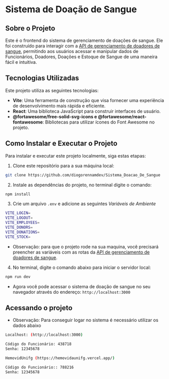 # Sistema de Doação de Sangue

## Sobre o Projeto

Este é o frontend do sistema de gerenciamento de doações de sangue. Ele foi construído para interagir com a [API de gerenciamento de doadores de sangue](https://github.com/alvesjaov/APIdoadoresSangue), permitindo aos usuários acessar e manipular dados de Funcionários, Doadores, Doações e Estoque de Sangue de uma maneira fácil e intuitiva.

## Tecnologias Utilizadas

Este projeto utiliza as seguintes tecnologias:

- **Vite**: Uma ferramenta de construção que visa fornecer uma experiência de desenvolvimento mais rápida e eficiente.
- **React**: Uma biblioteca JavaScript para construir interfaces de usuário.
- **@fortawesome/free-solid-svg-icons e @fortawesome/react-fontawesome**: Bibliotecas para utilizar ícones do Font Awesome no projeto.

## Como Instalar e Executar o Projeto

Para instalar e executar este projeto localmente, siga estas etapas:

1. Clone este repositório para a sua máquina local:

```bash
git clone https://github.com/diogorennamdev/Sistema_Doacao_De_Sangue
```

2. Instale as dependências do projeto, no terminal digite o comando:

```bash
npm install
```

3. Crie um arquivo `.env` e adicione as seguintes *Variáveis de Ambiente*

```bash
VITE_LOGIN=                                   
VITE_LOGOUT=                                   
VITE_EMPLOYEES=                    
VITE_DONORS=
VITE_DONATIONS=                    
VITE_STOCK=                       
```
- Observação: para que o projeto rode na sua maquina, você precisará preencher as variáveis com as rotas da  [API de gerenciamento de doadores de sangue](https://github.com/alvesjaov/APIdoadoresSangue#documenta%C3%A7%C3%A3o-das-rotas-da-api).

4. No terminal, digite o comando abaixo para iniciar o servidor local:

```bash
npm run dev
```

- Agora você pode acessar o sistema de doação de sangue no seu navegador através do endereço: `http://localhost:3000`

## Acessando o projeto

- Observação: Para conseguir logar no sistema é necessário utilizar os dados abaixo

```bash
Localhost: (http://localhost:3000) 

Código do Funcionário: 438718
Senha: 12345678
```

```bash
HemovidUnifg (https://hemovidaunifg.vercel.app/)

Código do Funcionário:: 788216
Senha: 12345678
```
